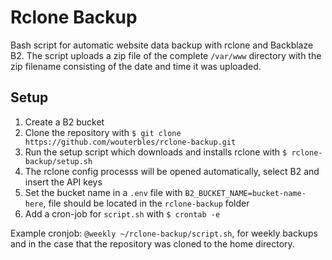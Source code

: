 # Rclone Backup
Bash script for automatic website data backup with rclone and Backblaze B2. The script uploads a zip file of the complete `/var/www` directory with the zip filename consisting of the date and time it was uploaded.

## Setup
1. Create a B2 bucket
2. Clone the repository with `$ git clone https://github.com/wouterbles/rclone-backup.git`
3. Run the setup script which downloads and installs rclone with `$ rclone-backup/setup.sh`
4. The rclone config processs will be opened automatically, select B2 and insert the API keys
5. Set the bucket name in a `.env` file with `B2_BUCKET_NAME=bucket-name-here`, file should be located in the `rclone-backup` folder
6. Add a cron-job for `script.sh` with `$ crontab -e`

Example cronjob: `@weekly ~/rclone-backup/script.sh`, for weekly backups and in the case that the repository was cloned to the home directory.
